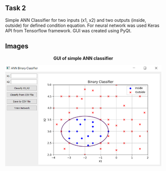<p align="center"><b><h2>Task 2</h2></b></p>

Simple ANN Classifier for two inputs (x1, x2) and two outputs (inside, outside) for defined condition equation. For neural network was used Keras API from Tensorflow framework. GUI was created using PyQt.

## Images
<p align="center"><b>GUI of simple ANN classifier </b></p>
<p align="center"><img src="https://github.com/psemora/VSC_tasks/blob/main/task_2/images/gui.png" alt="GUI"/></p>

